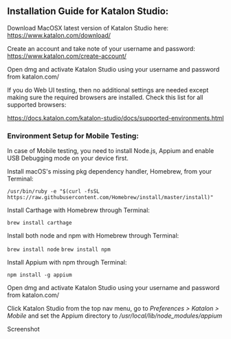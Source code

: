 ## Installation Guide for Katalon Studio:

Download MacOSX latest version of Katalon Studio here: https://www.katalon.com/download/

Create an account and take note of your username and password: https://www.katalon.com/create-account/

Open dmg and activate Katalon Studio using your username and password from katalon.com/

If you do Web UI testing, then no additional settings are needed except making sure the required browsers are installed. Check this list for all supported browsers:

https://docs.katalon.com/katalon-studio/docs/supported-environments.html

### Environment Setup for Mobile Testing:

In case of Mobile testing, you need to install Node.js, Appium and enable USB Debugging mode on your device first.

Install macOS's missing pkg dependency handler, Homebrew, from your Terminal:

`/usr/bin/ruby -e "$(curl -fsSL 
https://raw.githubusercontent.com/Homebrew/install/master/install)"`

Install Carthage with Homebrew through Terminal: 

`brew install carthage`

Install both node and npm with Homebrew through Terminal:

`brew install node`
`brew install npm`

Install Appium with npm through Terminal: 

`npm install -g appium`

Open dmg and activate Katalon Studio using your username and password from katalon.com/

Click Katalon Studio from the top nav menu, go to *Preferences > Katalon > Mobile* and set the Appium directory to */usr/local/lib/node_modules/appium*

Screenshot



